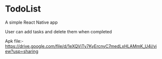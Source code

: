 # TodoList
A simple React Native app

User can add tasks and delete them when completed

Apk file:- https://drive.google.com/file/d/1eXQViTy7KyErcnyC7medLxHLAMmK_U4i/view?usp=sharing
